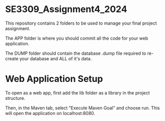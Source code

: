 # SE3309_Assignment4_2024

This repository contains 2 folders to be used to manage your final project assignment.

The APP folder is where you should commit all the code for your web application.

The DUMP folder should contain the database .dump file required to re-create your database and ALL of it's data.

# Web Application Setup

To open as a web app, first add the lib folder as a library in the project structure.

Then, in the Maven tab, select "Execute Maven Goal" and choose run. This will open the application on localhost:8080.
